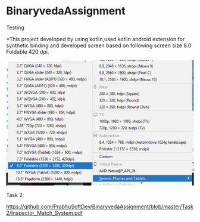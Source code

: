 # BinaryvedaAssignment
Testing

*This project developed by using kotlin,used kotlin android extension for synthetic binding
and developed screen based on following screen size 8.0 Foldable 420 dpi.



![alt text](https://raw.githubusercontent.com/PrabhuAmma/BinaryvedaAssignment/master/size.png)




Task 2:

https://github.com/PrabhuSoftDev/BinaryvedaAssignment/blob/master/Task2/Inspector_Match_System.pdf
